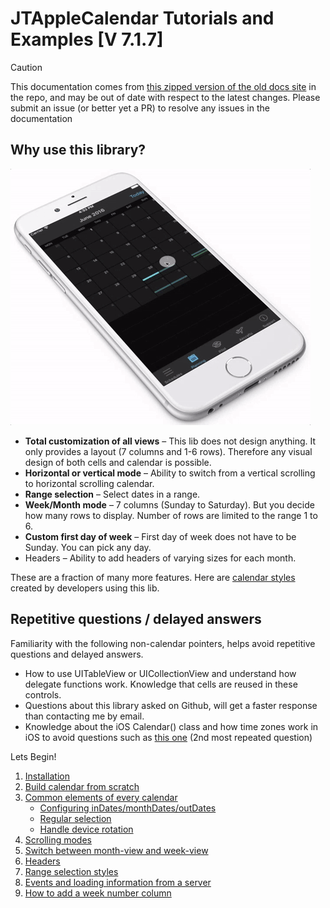 # JTAppleCalendar Tutorials and Examples [V 7.1.7]

> [!CAUTION]
> This documentation comes from [this zipped version of the old docs site](https://github.com/patchthecode/JTAppleCalendar/issues/1397#issuecomment-2054113374) in the repo, and may be out of date with respect to the latest changes. Please submit an issue (or better yet a PR) to resolve any issues in the documentation

## Why use this library?

![alt text](./image1.gif)

- **Total customization of all views** – This lib does not design anything. It only provides a layout (7 columns and 1-6 rows). Therefore any visual design of both cells and calendar is possible.
- **Horizontal or vertical mode** – Ability to switch from a vertical scrolling to horizontal scrolling calendar.
- **Range selection** – Select dates in a range.
- **Week/Month mode** – 7 columns (Sunday to Saturday). But you decide how many rows to display. Number of rows are limited to the range 1 to 6.
- **Custom first day of week** – First day of week does not have to be Sunday. You can pick any day.
- Headers – Ability to add headers of varying sizes for each month.

These are a fraction of many more features. Here are [calendar styles](https://github.com/patchthecode/JTAppleCalendar/issues/2) created by developers using this lib.

## Repetitive questions / delayed answers

Familiarity with the following non-calendar pointers, helps avoid repetitive questions and delayed answers.

- How to use UITableView or UICollectionView and understand how delegate functions work. Knowledge that cells are reused in these controls.
- Questions about this library asked on Github, will get a faster response than contacting me by email.
- Knowledge about the iOS Calendar() class and how time zones work in iOS to avoid questions such as [this one](https://github.com/patchthecode/JTAppleCalendar/issues/252) (2nd most repeated question)

Lets Begin!

1. [Installation](../installation/Installation.md)
2. [Build calendar from scratch](../build-calendar/Build%20A%20Calendar%20From%20Scratch.md)
3. [Common elements of every calendar](../common-elements/Common%20Elements.md)
   - [Configuring inDates/monthDates/outDates]()
   - [Regular selection](../common-elements//regular-selection/Regular%20Selection.md)
   - [Handle device rotation](../common-elements/device-rotation/Handling%20Device%20Rotation.md)
4. [Scrolling modes](../scrolling-modes/Scrolling%20Modes.md)
5. [Switch between month-view and week-view](../switch-month-to-week-view/Switch%20between%20month-view%20and%20week-view.md)
6. [Headers](../headers/Headers.md)
7. [Range selection styles](../range-selection-styles/Range%20selection%20styles.md)
8. [Events and loading information from a server]()
9. [How to add a week number column]()
